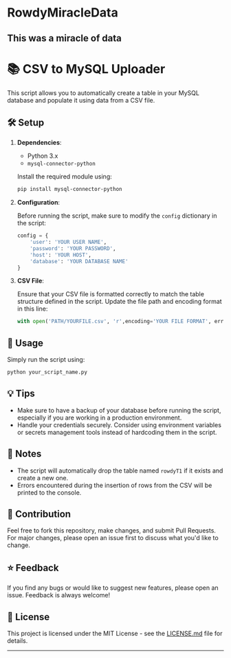 # RowdyMiracleData
This was a miracle of data
---

# 📚 CSV to MySQL Uploader

This script allows you to automatically create a table in your MySQL database and populate it using data from a CSV file.

## 🛠️ Setup

1. **Dependencies**:
    - Python 3.x
    - `mysql-connector-python`

   Install the required module using:
   ```bash
   pip install mysql-connector-python
   ```

2. **Configuration**:

   Before running the script, make sure to modify the `config` dictionary in the script:
   ```python
   config = {
       'user': 'YOUR USER NAME',
       'password': 'YOUR PASSWORD',
       'host': 'YOUR HOST',
       'database': 'YOUR DATABASE NAME'
   }
   ```

3. **CSV File**:

   Ensure that your CSV file is formatted correctly to match the table structure defined in the script. Update the file path and encoding format in this line:
   ```python
   with open('PATH/YOURFILE.csv', 'r',encoding='YOUR FILE FORMAT', errors='replace') as file:
   ```
## 🚀 Usage

Simply run the script using:

```bash
python your_script_name.py
```

## 💡 Tips

- Make sure to have a backup of your database before running the script, especially if you are working in a production environment.
- Handle your credentials securely. Consider using environment variables or secrets management tools instead of hardcoding them in the script.

## 📝 Notes

- The script will automatically drop the table named `rowdyT1` if it exists and create a new one.
- Errors encountered during the insertion of rows from the CSV will be printed to the console.

## 🤝 Contribution

Feel free to fork this repository, make changes, and submit Pull Requests. For major changes, please open an issue first to discuss what you'd like to change.

## ⭐ Feedback

If you find any bugs or would like to suggest new features, please open an issue. Feedback is always welcome!

## 📄 License

This project is licensed under the MIT License - see the [LICENSE.md](LICENSE.md) file for details.

---
